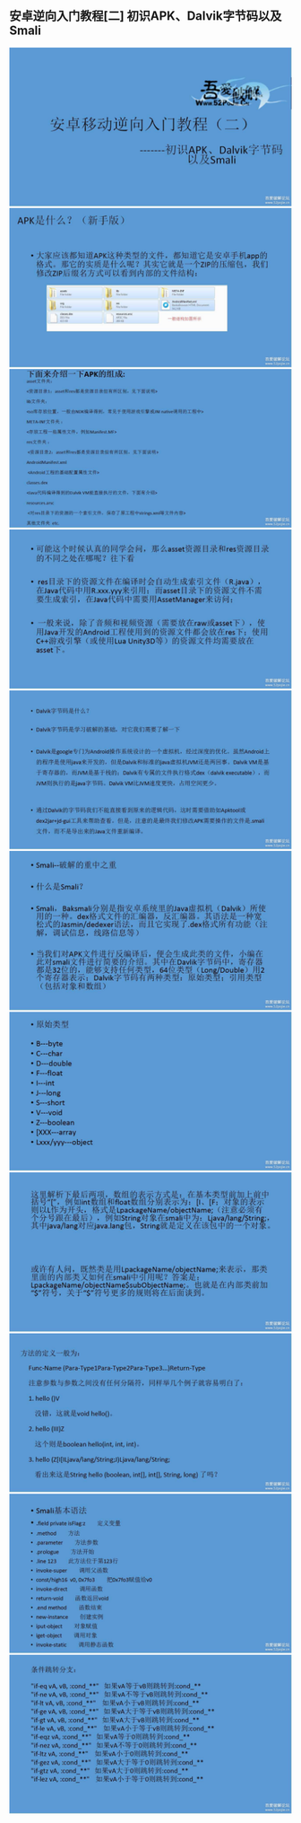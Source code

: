 ## 安卓逆向入门教程[二] 初识APK、Dalvik字节码以及Smali
![](pic/标题.jpg)
![](pic/0.jpg)
![](pic/1.jpg)
![](pic/2.jpg)
![](pic/3.jpg)
![](pic/4.jpg)
![](pic/5.jpg)
![](pic/6.jpg)
![](pic/7.jpg)
![](pic/8.jpg)
![](pic/9.jpg)